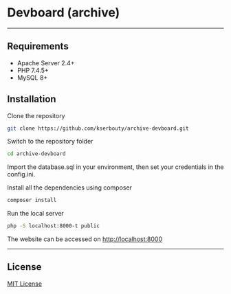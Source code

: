 # Devboard (archive)

---

## Requirements

- Apache Server 2.4+
- PHP 7.4.5+
- MySQL 8+

## Installation

Clone the repository

```bash
git clone https://github.com/kserbouty/archive-devboard.git
```

Switch to the repository folder

```bash
cd archive-devboard
```

Import the database.sql in your environment, then set your credentials in the config.ini.

Install all the dependencies using composer

```bash
composer install
```

Run the local server

```bash
php -S localhost:8000-t public
```

The website can be accessed on <http://localhost:8000>

---

## License

[MIT License](.LICENSE.md)
